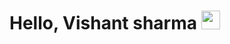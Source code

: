 # Hello, Vishant sharma <img src="https://raw.githubusercontent.com/MartinHeinz/MartinHeinz/master/wave.gif" width="30px">
